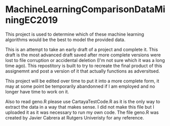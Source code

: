 # MachineLearningComparisonDataMiningEC2019
This project is used to determine which of these machine learning algorithms would be the best to model the provided data. 

This is an attempt to take an early draft of a project and complete it. This draft is the most advanced draft saved after more complete versions were lost to file corruption or accidental deletion (I'm not sure which it was a long time ago). This repostitory is built to try to recreate the final product of this assignemnt and post a version of it that actually functions as adversitsed. 

This project will be edited over time to put it into a more complete form, it may at some point be temporarily abandonned if I am employed and no longer have time to work on it. 

Also to read geno.R please use CartayaTestCode.R as it is the only way to extract the data in a way that makes sense. I did not make this file but I uploaded it as it was necessary to run my own code. The file geno.R was created by Javier Cabrera at Rutgers Univeristy for any reference.
